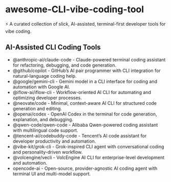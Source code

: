 # awesome-CLI-vibe-coding-tool
⚡ A curated collection of slick, AI-assisted, terminal-first developer tools for vibe coding.

## AI-Assisted CLI Coding Tools

- @anthropic-ai/claude-code - Claude-powered terminal coding assistant for refactoring, debugging, and code generation.  
- @github/copilot - GitHub’s AI pair programmer with CLI integration for natural-language coding help.  
- @google/gemini-cli - Gemini model in a CLI interface for coding and automation with Google AI.  
- @iflow-ai/iflow-cli - Workflow-oriented AI CLI for automating and optimizing developer processes.  
- @neovate/code - Minimal, context-aware AI CLI for structured code generation and editing.  
- @openai/codex - OpenAI Codex in the terminal for code generation, explanation, and debugging.  
- @qwen-code/qwen-code - Alibaba Qwen-powered coding assistant with multilingual code support.  
- @tencent-ai/codebuddy-code - Tencent’s AI code assistant for developer productivity and automation.  
- @vibe-kit/grok-cli - Grok-inspired CLI agent with conversational coding and personality-driven workflow.  
- @volcengine/vecli - VolcEngine AI CLI for enterprise-level development and automation.  
- opencode-ai - Open-source, provider-agnostic AI coding agent with terminal UI and multi-model support.  
